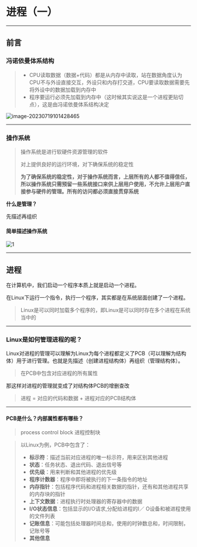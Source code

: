 # 进程（一）

---

## 前言

### 冯诺依曼体系结构

> * CPU读取数据（数据+代码）都是从内存中读取，站在数据角度认为CPU不与外设直接交互，外设只和内存打交道，CPU要读取数据需要先将外设中的数据加载到内存中
> * 程序要运行必须先加载到内存中（这时候其实说这是一个进程更贴切点），这是由冯诺依曼体系结构决定

![image-20230719101428465](https://dhrs-oss.oss-cn-beijing.aliyuncs.com/img/202307301353402.png)

---

### 操作系统

> 操作系统是进行软硬件资源管理的软件
>
> 对上提供良好的运行环境，对下确保系统的稳定性
>
> **为了确保系统的稳定性，对于操作系统而言，上层所有的人都不值得信任，所以操作系统只需预留一些系统接口来供上层用户使用，不允许上层用户直接参与硬件的管理。所有的访问都必须直接贯穿系统**

**什么是管理？**

先描述再组织

#### 简单描述操作系统


![1](https://dhrs-oss.oss-cn-beijing.aliyuncs.com/img/202307301353495.png)

---

## 进程

在计算机中，我们启动一个程序本质上就是启动一个进程。

在Linux下运行一个指令，执行一个程序，其实都是在系统层面创建了一个进程。

> Linux是可以同时加载多个程序的，即Linux是可以同时存在多个进程在系统当中的

---

### Linux是如何管理进程的呢？

Linux对进程的管理可以理解为Linux为每个进程都定义了PCB（可以理解为结构体）用于进行管理。也就是先描述（创建进程结构体）再组织（管理结构体）。

> 在PCB中包含对应进程的所有属性

那这样对进程的管理就变成了对结构体PCB的增删查改

> 进程 = 对应的代码和数据 + 进程对应的PCB结构体

---

#### PCB是什么？内部属性都有哪些？

> process control block 进程控制块

> 以Linux为例，PCB中包含了：
>
> * **标示符**：描述当前对应进程的唯一标示符，用来区别其他进程
> * **状态**：任务状态、退出代码、退出信号等
> * **优先级**：用来判断和其他进程的优先级
> * **程序计数器**：程序中即将被执行的下一条指令的地址
> * **内存指针**：包括程序代码和进程相关数据的指针，还有和其他进程共享的内存块的指针
> * **上下文数据**：进程执行时处理器的寄存器中的数据
> * **I/O状态信息**：包括显示的I/O请求,分配给进程的I／ O设备和被进程使用的文件列表
> * **记账信息**：可能包括处理器时间总和，使用的时钟数总和，时间限制，记账号等
> * **其他信息** 

